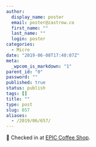 ```yaml
---
author:
  display_name: poster
  email: poster@zastrow.co
  first_name: ""
  last_name: ""
  login: poster
categories:
  - Micro
date: "2019-06-08T17:40:07Z"
meta:
  _wpcom_is_markdown: "1"
parent_id: "0"
password: ""
published: true
status: publish
tags: []
title: ""
type: post
slug: 657
aliases:
  - /2019/06/657/
---
```

<p><span>📍</span> Checked in at <a href="https://4sq.com/2KteTpN">EPIC Coffee Shop</a>.</p>
